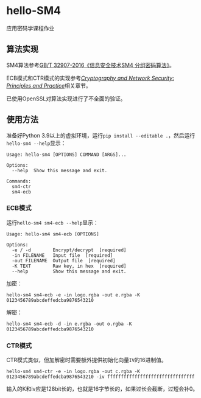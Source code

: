 # hello-SM4
应用密码学课程作业

## 算法实现

SM4算法参考[GB/T 32907-2016《信息安全技术SM4 分组密码算法》](http://std.samr.gov.cn/gb/search/gbDetailed?id=71F772D81199D3A7E05397BE0A0AB82A)。

ECB模式和CTR模式的实现参考[*Cryptography and Network Security*: *Principles and Practice*](http://www.cs.vsb.cz/ochodkova/courses/kpb/cryptography-and-network-security_-principles-and-practice-7th-global-edition.pdf)相关章节。

已使用OpenSSL对算法实现进行了不全面的验证。

## 使用方法

准备好Python 3.9以上的虚拟环境，运行`pip install --editable .`，然后运行`hello-sm4 --help`显示：

```
Usage: hello-sm4 [OPTIONS] COMMAND [ARGS]...

Options:
  --help  Show this message and exit.

Commands:
  sm4-ctr
  sm4-ecb
```

### ECB模式

运行`hello-sm4 sm4-ecb --help`显示：

```
Usage: hello-sm4 sm4-ecb [OPTIONS]

Options:
  -e / -d        Encrypt/decrypt  [required]
  -in FILENAME   Input file  [required]
  -out FILENAME  Output file  [required]
  -K TEXT        Raw key, in hex  [required]
  --help         Show this message and exit.
```

加密：

```shell
hello-sm4 sm4-ecb -e -in logo.rgba -out e.rgba -K 0123456789abcdeffedcba9876543210
```

解密：

```shell
hello-sm4 sm4-ecb -d -in e.rgba -out o.rgba -K 0123456789abcdeffedcba9876543210
```

### CTR模式

CTR模式类似，但加解密时需要额外提供初始化向量`IV`的16进制值。

```shell
hello-sm4 sm4-ctr -e -in logo.rgba -out c.rgba -K 0123456789abcdeffedcba9876543210 -iv ffffffffffffffffffffffffffffffff
```

输入的K和iv应是128bit长的，也就是16字节长的，如果过长会截断，过短会补0。
